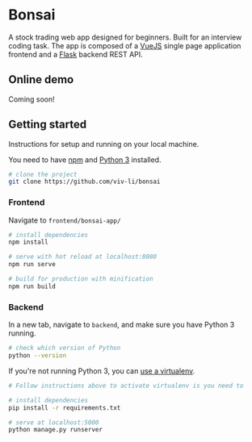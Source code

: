 # Bonsai

A stock trading web app designed for beginners. Built for an interview coding task. The app is composed of a [VueJS](https://vuejs.org/) single page application frontend and a [Flask](http://flask.pocoo.org/) backend REST API.

## Online demo

Coming soon!

## Getting started

Instructions for setup and running on your local machine.

You need to have [npm](https://www.npmjs.com/get-npm) and [Python 3](https://www.python.org/downloads/) installed.

```bash
# clone the project
git clone https://github.com/viv-li/bonsai
```

### Frontend

Navigate to `frontend/bonsai-app/`

```bash
# install dependencies
npm install

# serve with hot reload at localhost:8080
npm run serve

# build for production with minification
npm run build
```

### Backend

In a new tab, navigate to `backend`, and make sure you have Python 3 running.

```bash
# check which version of Python
python --version
```

If you're not running Python 3, you can [use a virtualenv](https://www.twilio.com/docs/usage/tutorials/how-to-set-up-your-python-and-flask-development-environment#start-a-new-project-with-virtualenv).

```bash
# Follow instructions above to activate virtualenv is you need to

# install dependencies
pip install -r requirements.txt

# serve at localhost:5000
python manage.py runserver
```
